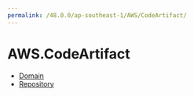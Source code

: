 ```yaml
---
permalink: /48.0.0/ap-southeast-1/AWS/CodeArtifact/
---
```


# AWS.CodeArtifact



* [Domain](Domain.md)
* [Repository](Repository.md)